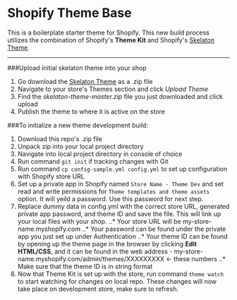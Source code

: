 # Shopify Theme Base
This is a boilerplate starter theme for Shopify. This new build process utilizes the combination of Shopify's **Theme Kit** and Shopify's [Skelaton Theme](https://github.com/Shopify/skeleton-theme).

***

###Upload initial skelaton theme into your shop

1. Go download the [Skelaton Theme](https://github.com/Shopify/skeleton-theme) as a .zip file
2. Navigate to your store's Themes section and click *Upload Theme*
3. Find the *skelaton-theme-master.zip* file you just downloaded and click upload
4. Publish the theme to where it is active on the store


###To initialize a new theme development build:

1. Download this repo's .zip file
2. Unpack zip into your local project directory
3. Navigate into local project directory in console of choice
4. Run command `git init` if tracking changes with Git
5. Run command `cp config-sample.yml config.yml` to set up configuration with Shopify store URL
6. Set up a private app in Shopify named `Store Name - Theme Dev` and set read and write permissions for `Theme templates and theme assets` option. It will yeild a password. Use this password for next step.
7. Replace dummy data in config.yml with the correct store URL, generated private app password, and theme ID and save the file. This will link up your local files with your shop.
..* Your store URL will be my-store-name.myshopify.com
..* Your password can be found under the private app you just set up under Authentication
..* Your theme ID can be found by opening up the theme page in the browser by clicking **Edit HTML/CSS**, and it can be found in the web address - my-store-name.myshopify.com/admin/themes/XXXXXXXXX <- these numbers
..* Make sure that the theme ID is in string format
8. Now that Theme Kit is set up with the store, run command `theme watch` to start watching for changes on local repo. These changes will now take place on development store, make sure to refresh.
